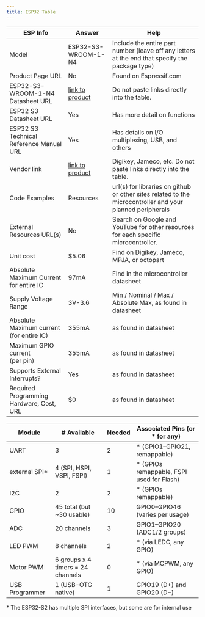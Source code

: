 ```yaml
---
title: ESP32 Table
---
```


| ESP Info                                      | Answer | Help                                                                                                      |
| --------------------------------------------- | ------ | --------------------------------------------------------------------------------------------------------- |
| Model                                         |ESP32-S3-WROOM-1-N4| Include the entire part number (leave off any letters at the end that specify the package type)           |
| Product Page URL                              | No     | Found on Espressif.com                                                                                    |
| ESP32-S3-WROOM-1-N4 Datasheet URL             |[link to product](https://www.espressif.com/sites/default/files/documentation/esp32-s3-wroom-1_wroom-1u_datasheet_en.pdf)      | Do not paste links directly into the table.                                             |
| ESP32 S3 Datasheet URL                        | Yes    | Has more detail on functions                                                                              |
| ESP32 S3 Technical Reference Manual URL       | Yes    | Has details on I/O multiplexing, USB, and others                                                          |
| Vendor link                                   |[link to product](https://www.digikey.com/en/products/detail/espressif-systems/ESP32-S3-WROOM-1-N4/16162639)      | Digikey, Jameco, etc.  Do not paste links directly into the table.                       |
| Code Examples                                 |Resources| url(s) for libraries on github or other sites related to the microcontroller and your planned peripherals 
| External Resources URL(s)                     | No     | Search on Google and YouTube for other resources for each specific microcontroller.                       |
| Unit cost                                     | $5.06  | Find on Digikey, Jameco, MPJA, or octopart                                                                |
| Absolute Maximum Current for entire IC        | 97mA   | Find in the microcontroller datasheet                                                                     |
| Supply Voltage Range                          | 3V-3.6 | Min / Nominal / Max / Absolute Max, as found in datasheet                                                 |
| Absolute Maximum current <br> (for entire IC) | 355mA  | as found in datasheet                                                                                     |
| Maximum GPIO current <br> (per pin)           | 355mA  | as found in datasheet                                                                                     |
| Supports External Interrupts?                 | Yes    | as found in datasheet                                                                                     |
| Required Programming Hardware, Cost, URL      | $0     | as found in datasheet                                                                                     |

| Module         | # Available | Needed | Associated Pins (or * for any)     |
| -------------- | ----------- | ------ | ---------------------------------- |
| UART           | 3           | 2      | * (GPIO1–GPIO21, remappable)       |
| external SPI*  | 4 (SPI, HSPI, VSPI, FSPI) | 1 | * (GPIOs remappable, FSPI used for Flash) |
| I2C            | 2           | 2      | * (GPIOs remappable)               |
| GPIO           | 45 total (but ~30 usable) | 10 | GPIO0–GPIO46 (varies per usage)    |
| ADC            | 20 channels | 3      | GPIO1–GPIO20 (ADC1/2 groups)       |
| LED PWM        | 8 channels  | 2      | * (via LEDC, any GPIO)             |
| Motor PWM      | 6 groups x 4 timers = 24 channels | 0 | * (via MCPWM, any GPIO)    |
| USB Programmer | 1 (USB-OTG native) | 1      | GPIO19 (D+) and GPIO20 (D−)        |




\* The ESP32-S2 has multiple SPI interfaces, but some are for internal use
